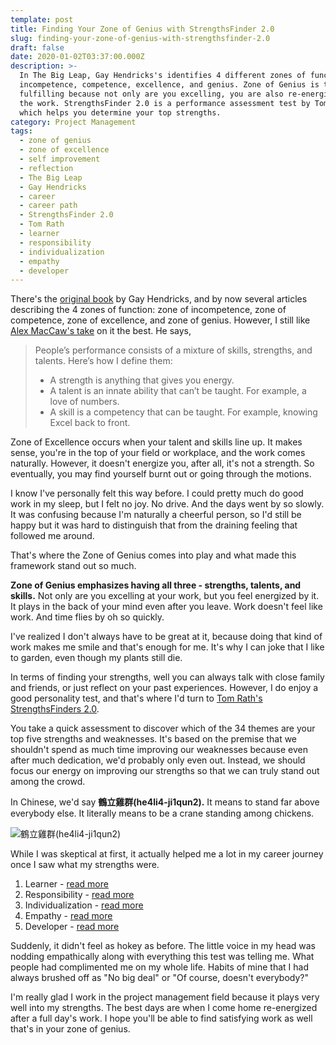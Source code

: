 ```yaml
---
template: post
title: Finding Your Zone of Genius with StrengthsFinder 2.0
slug: finding-your-zone-of-genius-with-strengthsfinder-2.0
draft: false
date: 2020-01-02T03:37:00.000Z
description: >-
  In The Big Leap, Gay Hendricks's identifies 4 different zones of function:
  incompetence, competence, excellence, and genius. Zone of Genius is the most
  fulfilling because not only are you excelling, you are also re-energized by
  the work. StrengthsFinder 2.0 is a performance assessment test by Tom Rath
  which helps you determine your top strengths.  
category: Project Management
tags:
  - zone of genius
  - zone of excellence
  - self improvement
  - reflection
  - The Big Leap
  - Gay Hendricks
  - career
  - career path
  - StrengthsFinder 2.0
  - Tom Rath
  - learner
  - responsibility
  - individualization
  - empathy
  - developer
---
```

There's the [original book](https://hendricks.com/amazon/) by Gay Hendricks, and by now several articles describing the 4 zones of function: zone of incompetence, zone of competence, zone of excellence, and  zone of genius. However, I still like [Alex MacCaw's take](https://blog.alexmaccaw.com/zone-of-genius) on it the best. He says,

> People’s performance consists of a mixture of skills, strengths, and talents. Here’s how I define them:
>
> * A strength is anything that gives you energy. 
> * A talent is an innate ability that can’t be taught. For example, a love of numbers.
> * A skill is a competency that can be taught. For example, knowing Excel back to front.

Zone of Excellence occurs when your talent and skills line up. It makes sense, you're in the top of your field or workplace, and the work comes naturally. However, it doesn't energize you, after all, it's not a strength. So eventually, you may find yourself burnt out or going through the motions.

I know I've personally felt this way before. I could pretty much do good work in my sleep, but I felt no joy. No drive. And the days went by so slowly. It was confusing because I'm naturally a cheerful person, so I'd still be happy but it was hard to distinguish that from the draining feeling that followed me around. 

That's where the Zone of Genius comes into play and what made this framework stand out so much.

**Zone of Genius emphasizes having all three - strengths, talents, and skills.** Not only are you excelling at your work, but you feel energized by it. It plays in the back of your mind even after you leave. Work doesn't feel like work. And time flies by oh so quickly.

I've realized I don't always have to be great at it, because doing that kind of work makes me smile and that's enough for me. It's why I can joke that I like to garden, even though my plants still die. 

In terms of finding your strengths, well you can always talk with close family and friends, or just reflect on your past experiences. However, I do enjoy a good personality test, and that's where I'd turn to [Tom Rath's StrengthsFinders 2.0](https://www.tomrath.org/book/strengthsfinder/). 

You take a quick assessment to discover which of the 34 themes are your top five strengths and weaknesses. It's based on the premise that we shouldn't spend as much time improving our weaknesses because even after much dedication, we'd probably only even out. Instead, we should focus our energy on improving our strengths so that we can truly stand out among the crowd.

In Chinese, we'd say **鶴立雞群(he4li4-ji1qun2).** It means to stand far above everybody else. It literally means to be a crane standing among chickens. 

![鶴立雞群(he4li4-ji1qun2)](/media/2020-01-01_he4li4ji1qun2.png "鶴立雞群(he4li4-ji1qun2). It means to stand far above everybody else. It literally means to be a crane standing among chickens.")

While I was skeptical at first, it actually helped me a lot in my career journey once I saw what my strengths were.   

1. Learner - [read more](https://news.gallup.com/businessjournal/694/learner.aspx)
2. Responsibility - [read more](https://news.gallup.com/businessjournal/706/responsibility.aspx)
3. Individualization - [read more](https://news.gallup.com/businessjournal/685/individualization.aspx)
4. Empathy - [read more](https://news.gallup.com/businessjournal/667/empathy.aspx)
5. Developer - [read more](https://news.gallup.com/businessjournal/661/developer.aspx)

Suddenly, it didn't feel as hokey as before. The little voice in my head was nodding empathically along with everything this test was telling me. What people had complimented me on my whole life. Habits of mine that I had always brushed off as "No big deal" or "Of course, doesn't everybody?"

I'm really glad I work in the project management field because it plays very well into my strengths. The best days are when I come home re-energized after a full day's work. I hope you'll be able to find satisfying work as well that's in your zone of genius.
